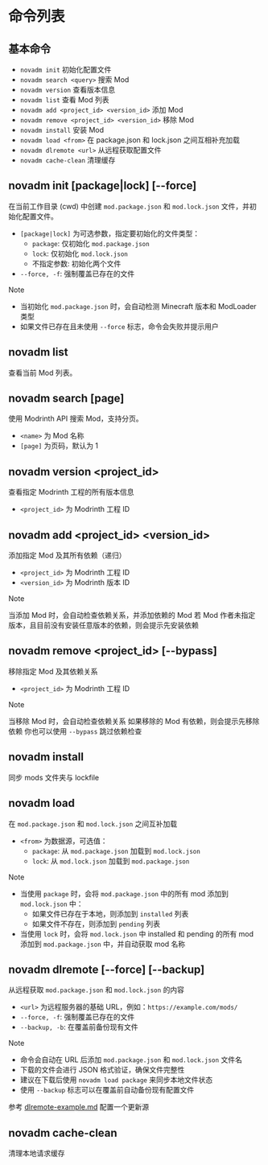 # 命令列表

## 基本命令

-   `novadm init` 初始化配置文件
-   `novadm search <query>` 搜索 Mod
-   `novadm version` 查看版本信息
-   `novadm list` 查看 Mod 列表
-   `novadm add <project_id> <version_id>` 添加 Mod
-   `novadm remove <project_id> <version_id>` 移除 Mod
-   `novadm install` 安装 Mod
-   `novadm load <from>` 在 package.json 和 lock.json 之间互相补充加载
-   `novadm dlremote <url>` 从远程获取配置文件
-   `novadm cache-clean` 清理缓存

## novadm init [package|lock] [--force]

在当前工作目录 (cwd) 中创建 `mod.package.json` 和 `mod.lock.json` 文件，并初始化配置文件。

-   `[package|lock]` 为可选参数，指定要初始化的文件类型：
    -   `package`: 仅初始化 `mod.package.json`
    -   `lock`: 仅初始化 `mod.lock.json`
    -   不指定参数: 初始化两个文件
-   `--force, -f`: 强制覆盖已存在的文件

> [!NOTE]
>
> -   当初始化 `mod.package.json` 时，会自动检测 Minecraft 版本和 ModLoader 类型
> -   如果文件已存在且未使用 `--force` 标志，命令会失败并提示用户

## novadm list

查看当前 Mod 列表。

## novadm search <name> [page]

使用 Modrinth API 搜索 Mod，支持分页。

-   `<name>` 为 Mod 名称
-   `[page]` 为页码，默认为 1

## novadm version <project_id>

查看指定 Modrinth 工程的所有版本信息

-   `<project_id>` 为 Modrinth 工程 ID

## novadm add <project_id> <version_id>

添加指定 Mod 及其所有依赖（递归）

-   `<project_id>` 为 Modrinth 工程 ID
-   `<version_id>` 为 Modrinth 版本 ID

> [!NOTE]
> 当添加 Mod 时，会自动检查依赖关系，并添加依赖的 Mod
> 若 Mod 作者未指定版本，且目前没有安装任意版本的依赖，则会提示先安装依赖

## novadm remove <project_id> [--bypass]

移除指定 Mod 及其依赖关系

-   `<project_id>` 为 Modrinth 工程 ID

> [!NOTE]
> 当移除 Mod 时，会自动检查依赖关系
> 如果移除的 Mod 有依赖，则会提示先移除依赖
> 你也可以使用 `--bypass` 跳过依赖检查

## novadm install

同步 mods 文件夹与 lockfile

## novadm load <from>

在 `mod.package.json` 和 `mod.lock.json` 之间互补加载

-   `<from>` 为数据源，可选值：
    -   `package`: 从 `mod.package.json` 加载到 `mod.lock.json`
    -   `lock`: 从 `mod.lock.json` 加载到 `mod.package.json`

> [!NOTE]
>
> -   当使用 `package` 时，会将 `mod.package.json` 中的所有 mod 添加到 `mod.lock.json` 中：
>     -   如果文件已存在于本地，则添加到 `installed` 列表
>     -   如果文件不存在，则添加到 `pending` 列表
> -   当使用 `lock` 时，会将 `mod.lock.json` 中 installed 和 pending 的所有 mod 添加到 `mod.package.json` 中，并自动获取 mod 名称

## novadm dlremote <url> [--force] [--backup]

从远程获取 `mod.package.json` 和 `mod.lock.json` 的内容

-   `<url>` 为远程服务器的基础 URL，例如：`https://example.com/mods/`
-   `--force, -f`: 强制覆盖已存在的文件
-   `--backup, -b`: 在覆盖前备份现有文件

> [!NOTE]
>
> -   命令会自动在 URL 后添加 `mod.package.json` 和 `mod.lock.json` 文件名
> -   下载的文件会进行 JSON 格式验证，确保文件完整性
> -   建议在下载后使用 `novadm load package` 来同步本地文件状态
> -   使用 `--backup` 标志可以在覆盖前自动备份现有配置文件

参考 [dlremote-example.md](./dlremote-example.md) 配置一个更新源

## novadm cache-clean

清理本地请求缓存
